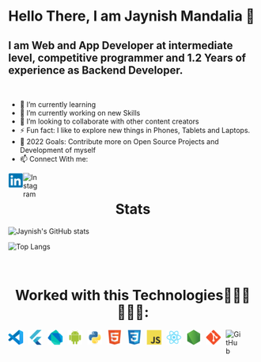 # Hello There, I am Jaynish Mandalia 👋

## I am Web and App Developer at intermediate level, competitive programmer and 1.2 Years of experience as Backend Developer.
<br/>

- 🌱 I’m currently learning
- 🔭 I’m currently working on new Skills
- 👯 I’m looking to collaborate with other content creators
- ⚡ Fun fact: I like to explore new things in Phones, Tablets and Laptops.
- 🥅 2022 Goals: Contribute more on Open Source Projects and Development of myself
- 📫 Connect With me:
<a target="_blank" href="https://www.linkedin.com/in/jaynish-mandalia-8169381bb/">
  <img align="left" alt="LinkdeIN" width="30px" src="https://github.com/devicons/devicon/blob/v2.14.0/icons/linkedin/linkedin-original.svg" /> 
</a>
<a target="_blank" href="https://www.instagram.com/jaynishmandalia3/?hl=en">
  <img align="left" alt="Instagram" width="30px" src="https://cdn-icons-png.flaticon.com/512/2111/2111463.png" />
</a>

<br/>
<h1 align="center">Stats</h1>

![Jaynish's GitHub stats](https://github-readme-stats.vercel.app/api?username=JaynishMandalia&show_icons=true)

![Top Langs](https://github-readme-stats.vercel.app/api/top-langs/?username=JaynishMandalia&layout=compact)
<br/>
<br/>
<br/>

<h1 align="center">Worked with this Technologies👩🏻‍💻👩🏻‍💻:</h1>
<img align="left" alt="Visual Studio Code" width="30px" src="https://raw.githubusercontent.com/devicons/devicon/v2.14.0/icons/vscode/vscode-original.svg" style="padding-right:10px;" />
<img align="left" alt="Flutter" width="30px" src="https://raw.githubusercontent.com/devicons/devicon/v2.14.0/icons/flutter/flutter-original.svg" style="padding-right:10px;" />
<img align="left" alt="Dart" width="30px" src="https://raw.githubusercontent.com/devicons/devicon/v2.14.0/icons/dart/dart-original.svg" style="padding-right:10px;" />
<img align="left" alt="Android" width="30px" src="https://raw.githubusercontent.com/devicons/devicon/v2.14.0/icons/android/android-original.svg" style="padding-right:10px;" />
<img align="left" alt="Python" width="30px" src="https://raw.githubusercontent.com/devicons/devicon/v2.14.0/icons/python/python-original.svg" style="padding-right:10px;" />
<img align="left" alt="HTML" width="30px" src="https://raw.githubusercontent.com/devicons/devicon/v2.14.0/icons/html5/html5-original.svg" style="padding-right:10px;" />
<img align="left" alt="CSS" width="30px" src="https://raw.githubusercontent.com/devicons/devicon/v2.14.0/icons/css3/css3-original.svg" style="padding-right:10px;" />
<img align="left" alt="JavaScript" width="30px" src="https://raw.githubusercontent.com/devicons/devicon/v2.14.0/icons/javascript/javascript-original.svg" style="padding-right:10px;">
<img align="left" alt="React" width="30px" src="https://raw.githubusercontent.com/devicons/devicon/v2.14.0/icons/react/react-original.svg" style="padding-right:10px;" />
<img align="left" alt="Node.js" width="30px" src="https://raw.githubusercontent.com/devicons/devicon/v2.14.0/icons/nodejs/nodejs-original.svg" style="padding-right:10px;" />
<img align="left" alt="Git" width="30px" src="https://raw.githubusercontent.com/devicons/devicon/v2.14.0/icons/git/git-original.svg" style="padding-right:10px;" />
<img align="left" alt="GitHub" width="30px" src="https://user-images.githubusercontent.com/3369400/139447912-e0f43f33-6d9f-45f8-be46-2df5bbc91289.png" style="padding-right:10px;" />
<br />
<br />
